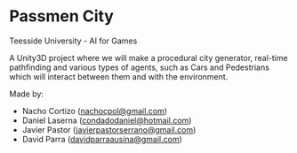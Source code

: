 # Passmen City

Teesside University - AI for Games

A Unity3D project where we will make a procedural city generator, real-time pathfinding and various types of agents, such as Cars and Pedestrians which will interact between them and with the environment.

Made by:
* Nacho Cortizo (nachocpol@gmail.com)
* Daniel Laserna (condadodaniel@hotmail.com)
* Javier Pastor (javierpastorserrano@gmail.com)
* David Parra (davidparraausina@gmail.com)
